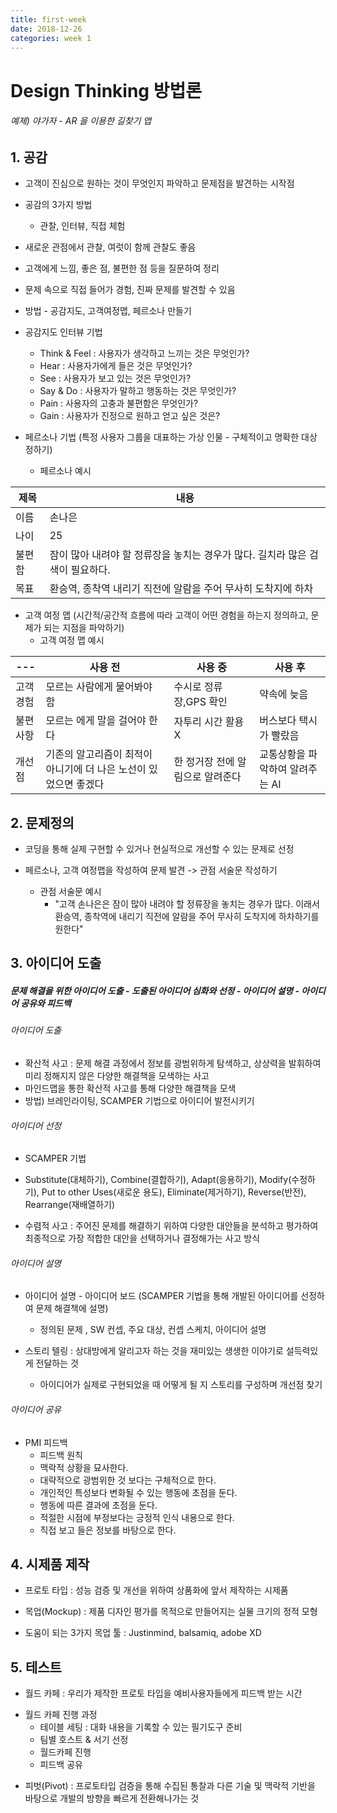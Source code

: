 ```yaml
---
title: first-week 
date: 2018-12-26
categories: week 1
---
```


# Design Thinking 방법론
###### 예제) 야가자 - AR 을 이용한 길찾기 앱

## 1. 공감
* 고객이 진심으로 원하는 것이 무엇인지 파악하고 문제점을 발견하는 시작점
* 공감의 3가지 방법
  - 관찰, 인터뷰, 직접 체험
* 새로운 관점에서 관찰, 여럿이 함께 관찰도 좋음
* 고객에게 느낌, 좋은 점, 불편한 점 등을 질문하여 정리
* 문제 속으로 직접 들어가 경험, 진짜 문제를 발견할 수 있음
* 방법 - 공감지도, 고객여정맵, 페르소나 만들기


* 공감지도 인터뷰 기법
  - Think & Feel : 사용자가 생각하고 느끼는 것은 무엇인가?
  - Hear : 사용자가에게 들은 것은 무엇인가?
  - See : 사용자가 보고 있는 것은 무엇인가?
  - Say & Do : 사용자가 말하고 행동하는 것은 무엇인가?
  - Pain : 사용자의 고충과 불편함은 무엇인가?
  - Gain : 사용자가 진정으로 원하고 얻고 싶은 것은?


* 페르소나 기법 (특정 사용자 그룹을 대표하는 가상 인물 - 구체적이고 명확한 대상 정하기)
  - 페르소나 예시

제목 | 내용
---|---
이름 | 손나은
나이| 25 |
불편함 | 잠이 많아 내려야 할 정류장을 놓치는 경우가 많다. 길치라 많은 검색이 필요하다.
목표 | 환승역, 종착역 내리기 직전에 알람을 주어 무사히 도착지에 하차


* 고객 여정 맵 (시간적/공간적 흐름에 따라 고객이 어떤 경험을 하는지 정의하고, 문제가 되는 지점을 파악하기)
  - 고객 여정 맵 예시

---| 사용 전 | 사용 중 | 사용 후
---|---|---|---
고객경험|모르는 사람에게 물어봐야 함|수시로 정류장,GPS 확인|약속에 늦음
불편사항|모르는 에게 말을 걸어야 한다|자투리 시간 활용X|버스보다 택시가 빨랐음
개선점|기존의 알고리즘이 최적이 아니기에 더 나은 노선이 있었으면 좋겠다|한 정거장 전에 알림으로 알려준다|교통상황을 파악하여 알려주는 AI


## 2. 문제정의

* 코딩을 통해 실제 구현할 수 있거나 현실적으로 개선할 수 있는 문제로 선정
* 페르소나, 고객 여정맵을 작성하여 문제 발견 -> 관점 서술문 작성하기

  - 관점 서술문 예시
     - "고객 손나은은 잠이 많아 내려야 할 정류장을 놓치는 경우가 많다. 이래서 환승역, 종착역에 내리기 직전에 알람을 주어 무사히 도착지에 하차하기를 원한다"


## 3. 아이디어 도출

##### 문제 해결을 위한 아이디어 도출 - 도출된 아이디어 심화와 선정 - 아이디어 설명 - 아이디어 공유와 피드백

###### 아이디어 도출

* 확산적 사고 : 문제 해결 과정에서 정보를 광범위하게 탐색하고, 상상력을 발휘하여 미리 정해지지 않은 다양한 해결책을 모색하는 사고
* 마인드맵을 통한 확산적 사고를 통해 다양한 해결책을 모색
* 방법) 브레인라이팅, SCAMPER 기법으로 아이디어 발전시키기

###### 아이디어 선정

* SCAMPER 기법
* Substitute(대체하기), Combine(결합하기), Adapt(응용하기), Modify(수정하기), Put to other Uses(새로운 용도), Eliminate(제거하기), Reverse(반전), Rearrange(재배열하기)

* 수렴적 사고 : 주어진 문제를 해결하기 위하여 다양한 대안들을 분석하고 평가하여 최종적으로 가장 적합한 대안을 선택하거나 결정해가는 사고 방식

###### 아이디어 설명

* 아이디어 설명 - 아이디어 보드 (SCAMPER 기법을 통해 개발된 아이디어를 선정하여 문제 해결책에 설명)
  - 정의된 문제 , SW 컨셉, 주요 대상, 컨셉 스케치, 아이디어 설명

* 스토리 텔링 : 상대방에게 알리고자 하는 것을 재미있는 생생한 이야기로 설득력있게 전달하는 것
  - 아이디어가 실제로 구현되었을 때 어떻게 될 지 스토리를 구성하며 개선점 찾기

###### 아이디어 공유

* PMI 피드백
  - 피드백 원칙
   + 맥락적 상황을 묘사한다.
   + 대략적으로 광범위한 것 보다는 구체적으로 한다.
   + 개인적인 특성보다 변화될 수 있는 행동에 초점을 둔다.
   + 행동에 따른 결과에 초점을 둔다.
   + 적절한 시점에 부정보다는 긍정적 인식 내용으로 한다.
   + 직접 보고 들은 정보를 바탕으로 한다.

## 4. 시제품 제작

* 프로토 타입 : 성능 검증 및 개선을 위하여 상품화에 앞서 제작하는 시제품

* 목업(Mockup) : 제품 디자인 평가를 목적으로 만들어지는 실물 크기의 정적 모형
* 도움이 되는 3가지 목업 툴 : Justinmind, balsamiq, adobe XD

## 5. 테스트

* 월드 카페  : 우리가 제작한 프로토 타입을 예비사용자들에게 피드백 받는 시간
 - 월드 카페 진행 과정
   + 테이블 세팅 : 대화 내용을 기록할 수 있는 필기도구 준비
   + 팀별 호스트 & 서기 선정
   + 월드카페 진행
   + 피드백 공유


* 피벗(Pivot) : 프로토타입 검증을 통해 수집된 통찰과 다른 기술 및 맥락적 기반을 바탕으로 개발의 방향을 빠르게 전환해나가는 것

